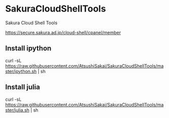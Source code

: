 # SakuraCloudShellTools
Sakura Cloud Shell Tools

https://secure.sakura.ad.jp/cloud-shell/cpanel/member

## Install ipython

curl -sL https://raw.githubusercontent.com/AtsushiSakai/SakuraCloudShellTools/master/ipython.sh | sh

## Install julia

curl -sL https://raw.githubusercontent.com/AtsushiSakai/SakuraCloudShellTools/master/julia.sh | sh

